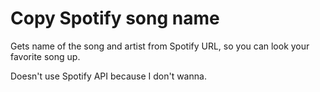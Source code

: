 # Copy Spotify song name

Gets name of the song and artist from Spotify URL, so you can look your favorite song up.

Doesn't use Spotify API because I don't wanna.
